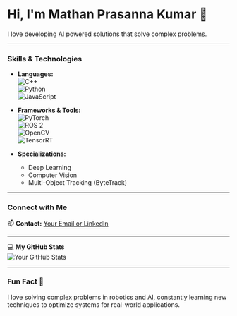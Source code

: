 # Hi, I'm Mathan Prasanna Kumar 👋

I love developing AI powered solutions that solve complex problems.

---

### Skills & Technologies

- **Languages:**  
  ![C++](https://img.shields.io/badge/-C++-00599C?style=flat&logo=c%2B%2B&logoColor=white)  
  ![Python](https://img.shields.io/badge/-Python-3776AB?style=flat&logo=python&logoColor=white)  
  ![JavaScript](https://img.shields.io/badge/-JavaScript-F7DF1E?style=flat&logo=javascript&logoColor=black)

- **Frameworks & Tools:**  
  ![PyTorch](https://img.shields.io/badge/-PyTorch-EE4C2C?style=flat&logo=pytorch&logoColor=white)  
  ![ROS 2](https://img.shields.io/badge/-ROS%202-22314E?style=flat&logo=ros&logoColor=white)  
  ![OpenCV](https://img.shields.io/badge/-OpenCV-5C3D6B?style=flat&logo=opencv&logoColor=white)  
  ![TensorRT](https://img.shields.io/badge/-TensorRT-FF6F00?style=flat&logo=nvidia&logoColor=white)

- **Specializations:**  
  - Deep Learning  
  - Computer Vision  
  - Multi-Object Tracking (ByteTrack)

---

### Connect with Me

📫 **Contact:** [Your Email or LinkedIn](#)

---

💻 **My GitHub Stats**  
![Your GitHub Stats](https://github-readme-stats.vercel.app/api?username=YOUR_GITHUB_USERNAME&show_icons=true&hide_title=true&count_private=true&hide=prs&theme=tokyonight)

---

### Fun Fact 🤔

I love solving complex problems in robotics and AI, constantly learning new techniques to optimize systems for real-world applications.
